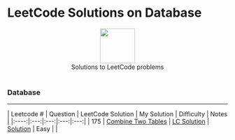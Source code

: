 # LeetCode Solutions on Database

<p align="center">
    <img height=80 src="https://leetcode.com/static/webpack_bundles/images/logo-dark.e99485d9b.svg">
  <br> Solutions to LeetCode problems
  <br><br>
</p>


### Database
_____

|   Leetcode #  |  Question  |  LeetCode Solution   | My Solution | Difficulty | Notes | 
|:----:|:---:|:---:|:---:|:---:|
|  175  | [Combine Two Tables](https://leetcode.com/problems/combine-two-tables/)  | [LC Solution](https://leetcode.com/articles/combine-two-tables/)  |  [Solution]()   |   Easy    |     |




